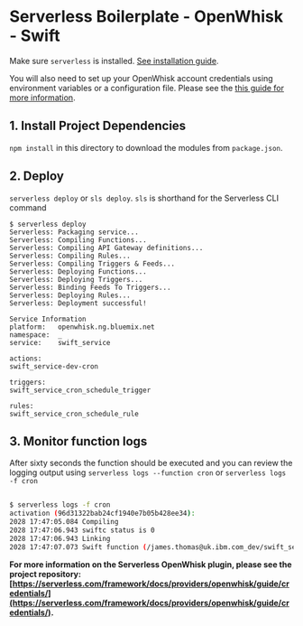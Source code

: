 <!--
title: 'OpenWhisk Serverless Scheduled Cron job example in Swift'
description: 'This example demonstrates scheduling a cron job.'
layout: Doc
framework: v1
platform: OpenWhisk
language: Swift
priority: 10
authorLink: 'https://github.com/jthomas'
authorName: 'James Thomas'
authorAvatar: 'https://avatars2.githubusercontent.com/u/2322?v=4&s=140'
-->
# Serverless Boilerplate - OpenWhisk - Swift

Make sure `serverless` is installed. [See installation guide](https://serverless.com/framework/docs/providers/openwhisk/guide/installation/).

You will also need to set up your OpenWhisk account credentials using environment variables or a configuration file. Please see the [this guide for more information](https://serverless.com/framework/docs/providers/openwhisk/guide/credentials/).

## 1. Install Project Dependencies
`npm install` in this directory to download the modules from `package.json`.

## 2. Deploy
`serverless deploy` or `sls deploy`. `sls` is shorthand for the Serverless CLI command

```
$ serverless deploy
Serverless: Packaging service...
Serverless: Compiling Functions...
Serverless: Compiling API Gateway definitions...
Serverless: Compiling Rules...
Serverless: Compiling Triggers & Feeds...
Serverless: Deploying Functions...
Serverless: Deploying Triggers...
Serverless: Binding Feeds To Triggers...
Serverless: Deploying Rules...
Serverless: Deployment successful!

Service Information
platform:	openwhisk.ng.bluemix.net
namespace:	_
service:	swift_service

actions:
swift_service-dev-cron

triggers:
swift_service_cron_schedule_trigger

rules:
swift_service_cron_schedule_rule
```

## 3. Monitor function logs

After sixty seconds the function should be executed and you can review the
logging output using `serverless logs --function cron` or `serverless logs -f cron`

```bash

$ serverless logs -f cron
activation (96d31322bab24cf1940e7b05b428ee34):
2028 17:47:05.084 Compiling
2028 17:47:06.943 swiftc status is 0
2028 17:47:06.943 Linking
2028 17:47:07.073 Swift function (/james.thomas@uk.ibm.com_dev/swift_service-dev-cron) was called @ 2028 16:47:07
```

**For more information on the Serverless OpenWhisk plugin, please see the project repository: [https://serverless.com/framework/docs/providers/openwhisk/guide/credentials/](https://serverless.com/framework/docs/providers/openwhisk/guide/credentials/).**
